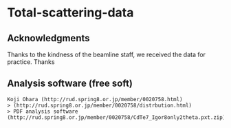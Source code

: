 # Total-scattering-data


## Acknowledgments
  Thanks to the kindness of the beamline staff, we received the data for practice. Thanks


## Analysis software (free soft)
	Koji Ohara (http://rud.spring8.or.jp/member/0020758.html)
	> (http://rud.spring8.or.jp/member/0020758/distrbution.html)
	> PDF analysis software (http://rud.spring8.or.jp/member/0020758/CdTe7_Igor8only2theta.pxt.zip)